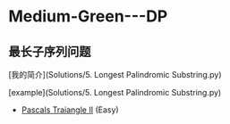 # Medium-Green---DP
## 最长子序列问题

[我的简介](Solutions/5. Longest Palindromic Substring.py)

[example](Solutions/5. Longest Palindromic Substring.py)

- [Pascals Traiangle II](problems/src/array/PascalsTriangle.java) (Easy)
